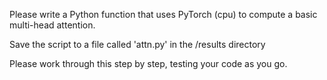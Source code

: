 Please write a Python function that uses PyTorch (cpu) to compute a basic multi-head attention.

Save the script to a file called 'attn.py' in the /results directory

Please work through this step by step, testing your code as you go.